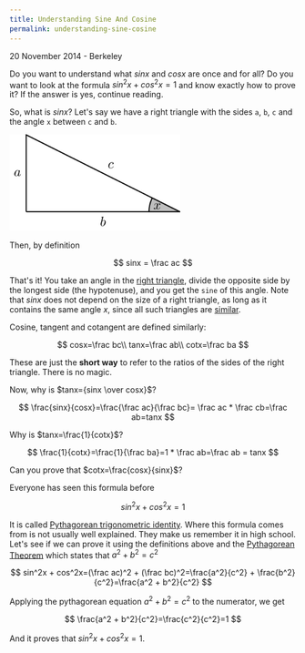 ```yaml
---
title: Understanding Sine And Cosine
permalink: understanding-sine-cosine
---
```


<p class="meta">20 November 2014 - Berkeley</p>

Do you want to understand what $sinx$ and $cosx$ are once and for all? Do you want to look at the formula
$sin^2x + cos^2x=1$ and know exactly how to prove it? If the answer is yes, continue reading.

So, what is $sinx$?
Let's say we have a right triangle with the sides `a`, `b`, `c` and the angle `x` between `c` and `b`.

![Triangle][tr]

Then, by definition

$$ sinx = \frac ac $$

That's it! You take an angle in the [right triangle][right_triangle], divide the opposite side by the longest side (the hypotenuse),
and you get the `sine` of this angle. Note that $sinx$ does not depend on the size of a right triangle,
as long as it contains the same angle $x$, since all such triangles are [similar][similar_triangle].

Cosine, tangent and cotangent are defined similarly:

$$
cosx=\frac bc\\
tanx=\frac ab\\
cotx=\frac ba
$$

These are just the **short way** to refer to the ratios of the sides of the right triangle. There is no magic.

Now, why is $tanx={sinx \over cosx}$?

$$
\frac{sinx}{cosx}=\frac{\frac ac}{\frac bc}= \frac ac * \frac cb=\frac ab=tanx
$$

Why is $tanx=\frac{1}{cotx}$?

$$
\frac{1}{cotx}=\frac{1}{\frac ba}=1 * \frac ab=\frac ab = tanx
$$

Can you prove that $cotx=\frac{cosx}{sinx}$?

Everyone has seen this formula before

$$
sin^2x + cos^2x=1
$$

It is called [Pythagorean trigonometric identity][pythagorean_trig]. Where this formula comes from is not usually
well explained. They make us remember it in high school. Let's see if we can prove it using the definitions
above and the [Pythagorean Theorem][pythagorean] which states that $a^2 + b^2=c^2$

$$
sin^2x + cos^2x=(\frac ac)^2 + (\frac bc)^2=\frac{a^2}{c^2} + \frac{b^2}{c^2}=\frac{a^2 + b^2}{c^2}
$$

Applying the pythagorean equation $a^2 + b^2=c^2$ to the numerator, we get

$$
\frac{a^2 + b^2}{c^2}=\frac{c^2}{c^2}=1
$$

And it proves that $sin^2x + cos^2x=1$.

[tr]: /images/right_triangle.png  "Triangle"
[pythagorean]: http://en.wikipedia.org/wiki/Pythagorean_theorem
[pythagorean_trig]: http://en.wikipedia.org/wiki/Pythagorean_trigonometric_identity
[pythagorean_trig]: http://en.wikipedia.org/wiki/Pythagorean_trigonometric_identity
[similar_triangle]: http://www.mathsisfun.com/geometry/triangles-similar.html
[right_triangle]: http://en.wikipedia.org/wiki/Right_triangle


